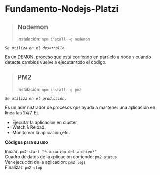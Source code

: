# Fundamento-Nodejs-Platzi

>## **Nodemon**
>Instalación: `npm install -g nodemon`

*`Se utiliza en el desarrollo.`*

Es un DEMON, proceso que está corriendo en paralelo a node y cuando detecte cambios vuelve a ejecutar todo el código.
  
>## **PM2**
>Instalación: `npm install -g pm2`

*`Se utiliza en el producción.`*

Es un administrador de procesos que ayuda a mantener una aplicación en línea las 24/7. Ej.
  
* Ejecutar la aplicación en cluster  
* Watch & Reload.  
* Monitorear la aplicación,etc.  
  
**Códigos para su uso**

Iniciar: `pm2 start "*ubicación del archivo*"`  
Cuadro de datos de la aplicación corriendo: `pm2 status`  
Ver ejecución de la aplicación: `pm2 logs`  
Finalizar: `pm2 stop`




